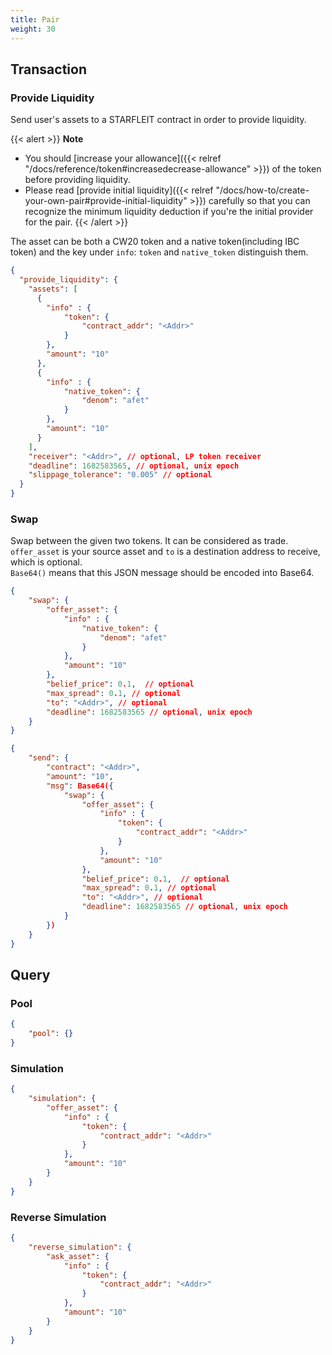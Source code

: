 ```yaml
---
title: Pair
weight: 30
---
```


## Transaction

### Provide Liquidity

Send user's assets to a STARFLEIT contract in order to provide liquidity.<br />

{{< alert >}}
**Note**
- You should [increase your allowance]({{< relref "/docs/reference/token#increasedecrease-allowance" >}}) of the token before providing liquidity.
- Please read [provide initial liquidity]({{< relref "/docs/how-to/create-your-own-pair#provide-initial-liquidity" >}}) carefully so that you can recognize the minimum liquidity deduction if you're the initial provider for the pair.
{{< /alert >}}

The asset can be both a CW20 token and a native token(including IBC token) and the key under `info`: `token` and `native_token` distinguish them.

```json
{
  "provide_liquidity": {
    "assets": [
      {
        "info" : {
            "token": {
                "contract_addr": "<Addr>"
            }
        },
        "amount": "10"
      },
      {
        "info" : {
            "native_token": {
                "denom": "afet"
            }
        },
        "amount": "10"
      }
    ],
    "receiver": "<Addr>", // optional, LP token receiver
    "deadline": 1682583565, // optional, unix epoch
    "slippage_tolerance": "0.005" // optional
  }
}
```

### Swap

Swap between the given two tokens. It can be considered as trade.<br />
`offer_asset` is your source asset and `to` is a destination address to receive, which is optional.<br />
`Base64()` means that this JSON message should be encoded into Base64.<br />


```json
{
    "swap": {
        "offer_asset": {
            "info" : {
                "native_token": {
                    "denom": "afet"
                }
            },
            "amount": "10"
        },
        "belief_price": 0.1,  // optional
        "max_spread": 0.1, // optional
        "to": "<Addr>", // optional
        "deadline": 1682583565 // optional, unix epoch
    }
}
```

```json
{
    "send": {
        "contract": "<Addr>",
        "amount": "10",
        "msg": Base64({
            "swap": {
                "offer_asset": {
                    "info" : {
                        "token": {
                            "contract_addr": "<Addr>"
                        }
                    },
                    "amount": "10"
                },
                "belief_price": 0.1,  // optional
                "max_spread": 0.1, // optional
                "to": "<Addr>", // optional
                "deadline": 1682583565 // optional, unix epoch
            }
        })
    }
}
```

## Query

### Pool

```json
{
    "pool": {}
}
```

### Simulation

```json
{
    "simulation": {
        "offer_asset": {
            "info" : {
                "token": {
                    "contract_addr": "<Addr>"
                }
            },
            "amount": "10"
        }
    }
}
```

### Reverse Simulation

```json
{
    "reverse_simulation": {
        "ask_asset": {
            "info" : {
                "token": {
                    "contract_addr": "<Addr>"
                }
            },
            "amount": "10"
        }
    }
}
```

